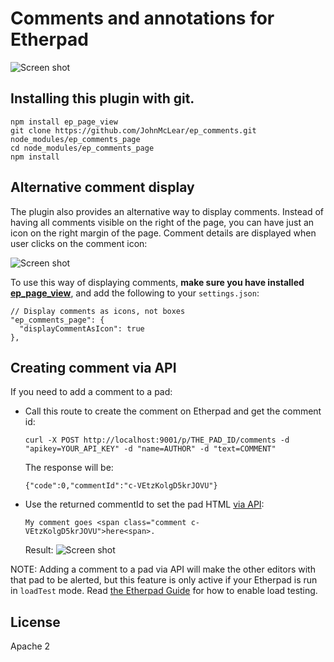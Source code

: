# Comments and annotations for Etherpad

![Screen shot](http://i.imgur.com/sbiJ4xz.png)

## Installing this plugin with git.
```
npm install ep_page_view
git clone https://github.com/JohnMcLear/ep_comments.git node_modules/ep_comments_page
cd node_modules/ep_comments_page
npm install
```

## Alternative comment display
The plugin also provides an alternative way to display comments. Instead of having all comments visible on the right of the page, you can have just an icon on the right margin of the page. Comment details are displayed when user clicks on the comment icon:

![Screen shot](http://i.imgur.com/cEo7PdL.png)

To use this way of displaying comments, **make sure you have installed [ep_page_view](https://github.com/ether/ep_page_view)**, and add the following to your `settings.json`:
```
// Display comments as icons, not boxes
"ep_comments_page": {
  "displayCommentAsIcon": true
},
```

## Creating comment via API
If you need to add a comment to a pad:

* Call this route to create the comment on Etherpad and get the comment id:
  ```
  curl -X POST http://localhost:9001/p/THE_PAD_ID/comments -d "apikey=YOUR_API_KEY" -d "name=AUTHOR" -d "text=COMMENT"
  ```

  The response will be:
  ```
  {"code":0,"commentId":"c-VEtzKolgD5krJOVU"}
  ```

* Use the returned commentId to set the pad HTML [via API](http://etherpad.org/doc/v1.5.6/#index_sethtml_padid_html):
  ```
  My comment goes <span class="comment c-VEtzKolgD5krJOVU">here<span>.
  ```

  Result:
  ![Screen shot](http://i.imgur.com/KM4lPJx.png)

NOTE: Adding a comment to a pad via API will make the other editors with that pad to be alerted, but this feature is only active if your Etherpad is run in `loadTest` mode. Read [the Etherpad Guide](https://github.com/ether/etherpad-lite/wiki/Load-Testing-Etherpad) for how to enable load testing.

## License
Apache 2
